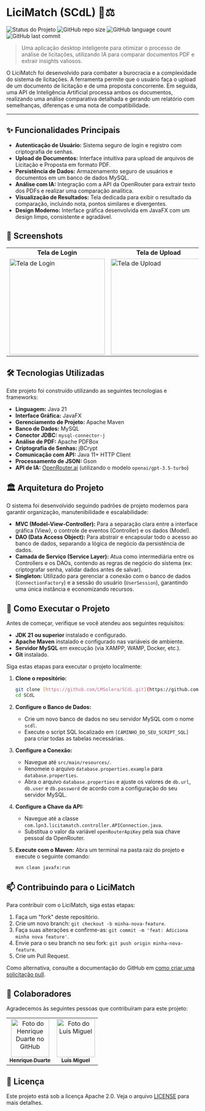 # LiciMatch (SCdL) 📄⚖️

![Status do Projeto](https://img.shields.io/badge/status-concluído-green?style=for-the-badge)
![GitHub repo size](https://img.shields.io/github/repo-size/LMSolera/SCdL?style=for-the-badge)
![GitHub language count](https://img.shields.io/github/languages/count/LMSolera/SCdL?style=for-the-badge)
![GitHub last commit](https://img.shields.io/github/last-commit/LMSolera/SCdL?style=for-the-badge)

> Uma aplicação desktop inteligente para otimizar o processo de análise de licitações, utilizando IA para comparar documentos PDF e extrair insights valiosos.

O LiciMatch foi desenvolvido para combater a burocracia e a complexidade do sistema de licitações. A ferramenta permite que o usuário faça o upload de um documento de licitação e de uma proposta concorrente. Em seguida, uma API de Inteligência Artificial processa ambos os documentos, realizando uma análise comparativa detalhada e gerando um relatório com semelhanças, diferenças e uma nota de compatibilidade.

---

## ✨ Funcionalidades Principais

- **Autenticação de Usuário:** Sistema seguro de login e registro com criptografia de senhas.
- **Upload de Documentos:** Interface intuitiva para upload de arquivos de Licitação e Proposta em formato PDF.
- **Persistência de Dados:** Armazenamento seguro de usuários e documentos em um banco de dados MySQL.
- **Análise com IA:** Integração com a API da OpenRouter para extrair texto dos PDFs e realizar uma comparação analítica.
- **Visualização de Resultados:** Tela dedicada para exibir o resultado da comparação, incluindo nota, pontos similares e divergentes.
- **Design Moderno:** Interface gráfica desenvolvida em JavaFX com um design limpo, consistente e agradável.

## 📸 Screenshots

<table>
  <tr>
    <td align="center"><strong>Tela de Login</strong></td>
    <td align="center"><strong>Tela de Upload</strong></td>
    <td align="center"><strong>Tela de Resultados</strong></td>
  </tr>
  <tr>
    <td><img src="URL_DA_SUA_IMAGEM_DE_LOGIN_AQUI" width="250px" alt="Tela de Login"/></td>
    <td><img src="URL_DA_SUA_IMAGEM_DE_UPLOAD_AQUI" width="250px" alt="Tela de Upload"/></td>
    <td><img src="URL_DA_SUA_IMAGEM_DE_RESULTADOS_AQUI" width="250px" alt="Tela de Resultados"/></td>
  </tr>
</table>

## 🛠️ Tecnologias Utilizadas

Este projeto foi construído utilizando as seguintes tecnologias e frameworks:

- **Linguagem:** Java 21
- **Interface Gráfica:** JavaFX
- **Gerenciamento de Projeto:** Apache Maven
- **Banco de Dados:** MySQL
- **Conector JDBC:** `mysql-connector-j`
- **Análise de PDF:** Apache PDFBox
- **Criptografia de Senhas:** jBCrypt
- **Comunicação com API:** Java 11+ HTTP Client
- **Processamento de JSON:** Gson
- **API de IA:** [OpenRouter.ai](https://openrouter.ai/) (utilizando o modelo `openai/gpt-3.5-turbo`)

## 🏛️ Arquitetura do Projeto

O sistema foi desenvolvido seguindo padrões de projeto modernos para garantir organização, manutenibilidade e escalabilidade:

- **MVC (Model-View-Controller):** Para a separação clara entre a interface gráfica (View), o controle de eventos (Controller) e os dados (Model).
- **DAO (Data Access Object):** Para abstrair e encapsular todo o acesso ao banco de dados, separando a lógica de negócio da persistência de dados.
- **Camada de Serviço (Service Layer):** Atua como intermediária entre os Controllers e os DAOs, contendo as regras de negócio do sistema (ex: criptografar senha, validar dados antes de salvar).
- **Singleton:** Utilizado para gerenciar a conexão com o banco de dados (`ConnectionFactory`) e a sessão do usuário (`UserSession`), garantindo uma única instância e economizando recursos.

## 🚀 Como Executar o Projeto

Antes de começar, verifique se você atendeu aos seguintes requisitos:

- **JDK 21 ou superior** instalado e configurado.
- **Apache Maven** instalado e configurado nas variáveis de ambiente.
- **Servidor MySQL** em execução (via XAMPP, WAMP, Docker, etc.).
- **Git** instalado.

Siga estas etapas para executar o projeto localmente:

1.  **Clone o repositório:**
    ```bash
    git clone [https://github.com/LMSolera/SCdL.git](https://github.com/LMSolera/SCdL.git)
    cd SCdL
    ```

2.  **Configure o Banco de Dados:**
    - Crie um novo banco de dados no seu servidor MySQL com o nome `scdl`.
    - Execute o script SQL localizado em `[CAMINHO_DO_SEU_SCRIPT_SQL]` para criar todas as tabelas necessárias.

3.  **Configure a Conexão:**
    - Navegue até `src/main/resources/`.
    - Renomeie o arquivo `database.properties.example` para `database.properties`.
    - Abra o arquivo `database.properties` e ajuste os valores de `db.url`, `db.user` e `db.password` de acordo com a configuração do seu servidor MySQL.

4.  **Configure a Chave da API:**
    - Navegue até a classe `com.lpn3.licitamatch.controller.APIConnection.java`.
    - Substitua o valor da variável `openRouterApiKey` pela sua chave pessoal da OpenRouter.

5.  **Execute com o Maven:**
    Abra um terminal na pasta raiz do projeto e execute o seguinte comando:
    ```bash
    mvn clean javafx:run
    ```

## 📫 Contribuindo para o LiciMatch

Para contribuir com o LiciMatch, siga estas etapas:

1.  Faça um "fork" deste repositório.
2.  Crie um novo branch: `git checkout -b minha-nova-feature`.
3.  Faça suas alterações e confirme-as: `git commit -m 'feat: Adiciona minha nova feature'`.
4.  Envie para o seu branch no seu fork: `git push origin minha-nova-feature`.
5.  Crie um Pull Request.

Como alternativa, consulte a documentação do GitHub em [como criar uma solicitação pull](https://help.github.com/en/github/collaborating-with-issues-and-pull-requests/creating-a-pull-request).

## 🤝 Colaboradores

Agradecemos às seguintes pessoas que contribuíram para este projeto:

<table>
  <tr>
    <td align="center">
      <a href="https://github.com/henrique-username-aqui" title="Henrique Duarte">
        <img src="https://avatars.githubusercontent.com/u/174963185?v=4" width="100px;" alt="Foto do Henrique Duarte no GitHub"/><br>
        <sub>
          <b>Henrique Duarte</b>
        </sub>
      </a>
    </td>
    <td align="center">
      <a href="https://github.com/luismiguel-username-aqui" title="Luis Miguel">
        <img src="https://avatars.githubusercontent.com/u/177425225?v=4" width="100px;" alt="Foto do Luis Miguel"/><br>
        <sub>
          <b>Luis Miguel</b>
        </sub>
      </a>
    </td>
  </tr>
</table>

## 📝 Licença

Este projeto está sob a licença Apache 2.0. Veja o arquivo [LICENSE](LICENSE.md) para mais detalhes.

